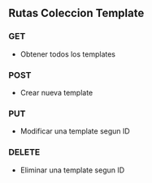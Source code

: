 ## Rutas Coleccion Template

### GET
- Obtener todos los templates

### POST
- Crear nueva template

### PUT
- Modificar una template segun ID

### DELETE
- Eliminar una template segun ID